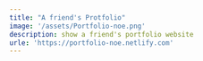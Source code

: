 ```yaml
---
title: "A friend's Protfolio"
image: '/assets/Portfolio-noe.png'
description: show a friend's portfolio website
urle: 'https://portfolio-noe.netlify.com'
---
```

